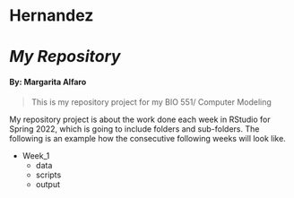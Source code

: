 # Hernandez
# _My Repository_
#### By: Margarita Alfaro

>This is my repository project for my BIO 551/ Computer Modeling

My repository project is about the work done each week in RStudio for Spring 2022, which is going to include folders and sub-folders. The following is an example how the consecutive following weeks will look like. 

* Week_1
  * data
  * scripts
  * output
